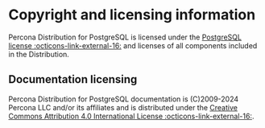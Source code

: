 
# Copyright and licensing information

Percona Distribution for PostgreSQL is licensed under the [PostgreSQL license :octicons-link-external-16:](https://opensource.org/licenses/postgresql) and licenses of all components included in the Distribution.

## Documentation licensing

Percona Distribution for PostgreSQL documentation is (C)2009-2024 Percona LLC and/or its affiliates and is distributed under the [Creative Commons Attribution 4.0 International License :octicons-link-external-16:](https://creativecommons.org/licenses/by/4.0/).
